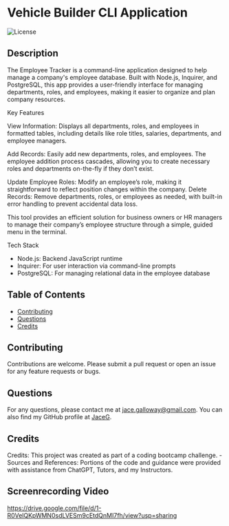 # Vehicle Builder CLI Application

![License](https://img.shields.io/badge/License-MIT-blue.svg)

## Description

The Employee Tracker is a command-line application designed to help manage a company's employee database. Built with Node.js, Inquirer, and PostgreSQL, this app provides a user-friendly interface for managing departments, roles, and employees, making it easier to organize and plan company resources.

Key Features

View Information:
Displays all departments, roles, and employees in formatted tables, including details like role titles, salaries, departments, and employee managers.

Add Records:
Easily add new departments, roles, and employees. The employee addition process cascades, allowing you to create necessary roles and departments on-the-fly if they don’t exist.

Update Employee Roles:
Modify an employee’s role, making it straightforward to reflect position changes within the company.
Delete Records: Remove departments, roles, or employees as needed, with built-in error handling to prevent accidental data loss.

This tool provides an efficient solution for business owners or HR managers to manage their company’s employee structure through a simple, guided menu in the terminal.

Tech Stack

-   Node.js: Backend JavaScript runtime
-   Inquirer: For user interaction via command-line prompts
-   PostgreSQL: For managing relational data in the employee database

## Table of Contents

-   [Contributing](#contributing)
-   [Questions](#questions)
-   [Credits](#credits)

## Contributing

Contributions are welcome. Please submit a pull request or open an issue for any feature requests or bugs.

## Questions

For any questions, please contact me at jace.galloway@gmail.com. You can also find my GitHub profile at [JaceG](https://github.com/JaceG).

## Credits

Credits: This project was created as part of a coding bootcamp challenge. - Sources and References: Portions of the code and guidance were provided with assistance from ChatGPT, Tutors, and my Instructors.

## Screenrecording Video

https://drive.google.com/file/d/1-R0VelQKpWMN0sdLVESm9cEtdQnMI7fh/view?usp=sharing

